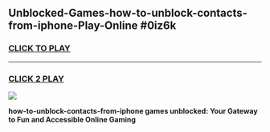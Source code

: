 
## Unblocked-Games-how-to-unblock-contacts-from-iphone-Play-Online #0iz6k
<h3>
<a href="https://news.freeplayer.one?title=how-to-unblock-contacts-from-iphone&ref=3">CLICK TO PLAY</a></h3>
<hr>

<h3>
<a href="https://news.freeplayer.one?title=how-to-unblock-contacts-from-iphone&ref=3">CLICK 2 PLAY</a>
  
</h3>

<a href="https://news.freeplayer.one?title=how-to-unblock-contacts-from-iphone&ref=3"><img src="https://clearcache.store/games.png"></a>


**how-to-unblock-contacts-from-iphone games unblocked: Your Gateway to Fun and Accessible Online Gaming**
